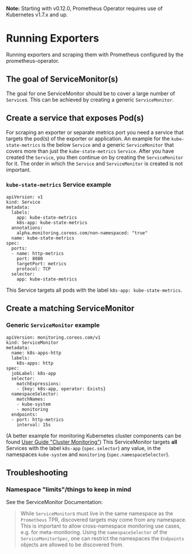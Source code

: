 <br>
<div class="alert alert-info" role="alert">
    <i class="fa fa-exclamation-triangle"></i><b> Note:</b> Starting with v0.12.0, Prometheus Operator requires use of Kubernetes v1.7.x and up.
</div>

# Running Exporters
Running exporters and scraping them with Prometheus configured by the prometheus-operator.

## The goal of ServiceMonitor(s)
The goal for one ServiceMonitor should be to cover a large number of `Service`s.
This can be achieved by creating a generic `ServiceMonitor`.

## Create a service that exposes Pod(s)
For scraping an exporter or separate metrics port you need a service that targets the pod(s) of the exporter or application.
An example for the `kube-state-metrics` is the below `Service` and a generic `ServiceMonitor` that covers more than just the `kube-state-metrics` `Service`.
After you have created the `Service`, you then continue on by creating the `ServiceMonitor` for it.
The order in which the `Service` and `ServiceMonitor` is created is not important.

### `kube-state-metrics` Service example
```
apiVersion: v1
kind: Service
metadata:
  labels:
    app: kube-state-metrics
    k8s-app: kube-state-metrics
  annotations:
    alpha.monitoring.coreos.com/non-namespaced: "true"
  name: kube-state-metrics
spec:
  ports:
  - name: http-metrics
    port: 8080
    targetPort: metrics
    protocol: TCP
  selector:
    app: kube-state-metrics
```
This Service targets all pods with the label `k8s-app: kube-state-metrics`.

## Create a matching ServiceMonitor
### Generic `ServiceMonitor` example
```
apiVersion: monitoring.coreos.com/v1
kind: ServiceMonitor
metadata:
  name: k8s-apps-http
  labels:
    k8s-apps: http
spec:
  jobLabel: k8s-app
  selector:
    matchExpressions:
    - {key: k8s-app, operator: Exists}
  namespaceSelector:
    matchNames:
    - kube-system
    - monitoring
  endpoints:
  - port: http-metrics
    interval: 15s
```
(A better example for monitoring Kubernetes cluster components can be found [User Guide "Cluster Monitoring"](user-guides/cluster-monitoring.md))
This ServiceMonitor targets **all** Services with the label `k8s-app` (`spec.selector`) any value, in the namespaces `kube-system` and `monitoring` (`spec.namespaceSelector`).

## Troubleshooting
### Namespace "limits"/things to keep in mind
See the ServiceMonitor Documentation:
> While `ServiceMonitor`s must live in the same namespace as the `Prometheus`
TPR, discovered targets may come from any namespace. This is important to allow
cross-namespace monitoring use cases, e.g. for meta-monitoring. Using the
`namespaceSelector` of the `ServiceMonitorSpec`, one can restrict the
namespaces the `Endpoints` objects are allowed to be discovered from.
